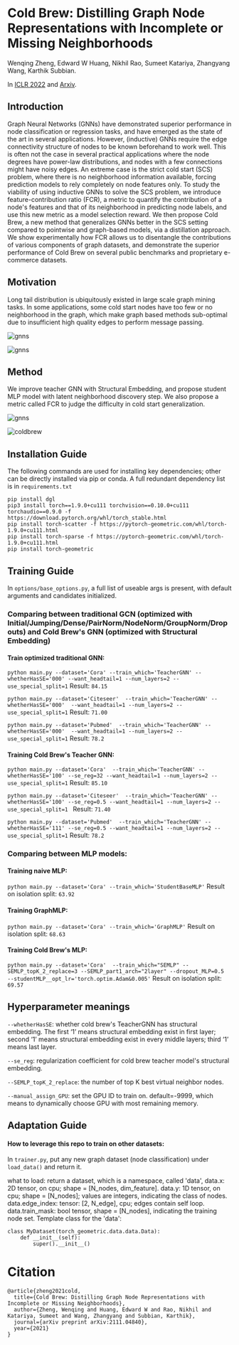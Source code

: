 # Cold Brew: Distilling Graph Node Representations with Incomplete or Missing Neighborhoods
Wenqing Zheng, Edward W Huang, Nikhil Rao, Sumeet Katariya, Zhangyang Wang, Karthik Subbian.

In [ICLR 2022](https://openreview.net/forum?id=1ugNpm7W6E) and [Arxiv](https://arxiv.org/abs/2111.04840).

## Introduction

Graph Neural Networks (GNNs) have demonstrated superior performance in node classification or regression tasks, and have emerged as the state of the art in several applications. However, (inductive) GNNs require the edge connectivity structure of nodes to be known beforehand to work well. This is often not the case in several practical applications where the node degrees have power-law distributions, and nodes with a few connections might have noisy edges. An extreme case is the strict cold start (SCS) problem, where there is no neighborhood information available, forcing prediction models to rely completely on node features only. To study the viability of using inductive GNNs to solve the SCS problem, we introduce feature-contribution ratio (FCR), a metric to quantify the contribution of a node's features and that of its neighborhood in predicting node labels, and use this new metric as a model selection reward. We then propose Cold Brew, a new method that generalizes GNNs better in the SCS setting compared to pointwise and graph-based models, via a distillation approach. We show experimentally how FCR allows us to disentangle the contributions of various components of graph datasets, and demonstrate the superior performance of Cold Brew on several public benchmarks and proprietary e-commerce datasets. 

## Motivation

Long tail distribution is ubiquitously existed in large scale graph mining tasks. In some applications, some cold start nodes have too few or no neighborhood in the graph, which make graph based methods sub-optimal due to insufficient high quality edges to perform message passing.

![gnns](figs/motivation.png)

![gnns](figs/longtail.png)

## Method

We improve teacher GNN with Structural Embedding, and propose student MLP model with latent neighborhood discovery step. We also propose a metric called FCR to judge the difficulty in cold start generalization.

![gnns](figs/gnns.png)

![coldbrew](figs/coldbrew.png)



## Installation Guide

The following commands are used for installing key dependencies; other can be directly installed via pip or conda. A full redundant dependency list is in `requirements.txt`

```
pip install dgl
pip3 install torch==1.9.0+cu111 torchvision==0.10.0+cu111 torchaudio==0.9.0 -f https://download.pytorch.org/whl/torch_stable.html
pip install torch-scatter -f https://pytorch-geometric.com/whl/torch-1.9.0+cu111.html
pip install torch-sparse -f https://pytorch-geometric.com/whl/torch-1.9.0+cu111.html
pip install torch-geometric
```

## Training Guide

In `options/base_options.py`, a full list of useable args is present, with default arguments and candidates initialized.

### Comparing between traditional GCN (optimized with Initial/Jumping/Dense/PairNorm/NodeNorm/GroupNorm/Dropouts) and Cold Brew's GNN (optimized with Structural Embedding)

#### Train optimized traditional GNN:

`python main.py --dataset='Cora' --train_which='TeacherGNN' --whetherHasSE='000' --want_headtail=1 --num_layers=2 --use_special_split=1` Result: `84.15`

`python main.py --dataset='Citeseer'  --train_which='TeacherGNN' --whetherHasSE='000'  --want_headtail=1 --num_layers=2 --use_special_split=1` Result: `71.00`

`python main.py --dataset='Pubmed'  --train_which='TeacherGNN' --whetherHasSE='000'  --want_headtail=1 --num_layers=2 --use_special_split=1` Result: `78.2`

#### Training Cold Brew's Teacher GNN:

`python main.py --dataset='Cora'  --train_which='TeacherGNN' --whetherHasSE='100' --se_reg=32 --want_headtail=1 --num_layers=2 --use_special_split=1` Result: `85.10`

`python main.py --dataset='Citeseer'  --train_which='TeacherGNN' --whetherHasSE='100' --se_reg=0.5 --want_headtail=1 --num_layers=2 --use_special_split=1 ` Result:  `71.40`

`python main.py --dataset='Pubmed'  --train_which='TeacherGNN' --whetherHasSE='111' --se_reg=0.5 --want_headtail=1 --num_layers=2 --use_special_split=1` Result: `78.2`

### Comparing between MLP models:

#### Training naive MLP: 

`python main.py --dataset='Cora' --train_which='StudentBaseMLP'` Result on isolation split: `63.92`

#### Training GraphMLP: 

`python main.py --dataset='Cora' --train_which='GraphMLP'` Result on isolation split: `68.63`

#### Training Cold Brew's MLP:

`python main.py --dataset='Cora'  --train_which="SEMLP" --SEMLP_topK_2_replace=3 --SEMLP_part1_arch="2layer" --dropout_MLP=0.5  --studentMLP__opt_lr='torch.optim.Adam&0.005'` Result on isolation split: `69.57`

## Hyperparameter meanings

`--whetherHasSE`:  whether cold brew's TeacherGNN has structural embedding.  The first ‘1’ means structural embedding exist in first layer; second ‘1’ means structural embedding exist in every middle layers; third ‘1’ means last layer.

`--se_reg`: regularization coefficient for cold brew teacher model's structural embedding.

`--SEMLP_topK_2_replace`:  the number of top K best virtual neighbor nodes.

`--manual_assign_GPU`: set the GPU ID to train on. default=-9999, which means to dynamically choose GPU with most remaining memory.



## Adaptation Guide

#### How to leverage this repo to train on other datasets:

In `trainer.py`, put any new graph dataset (node classification) under `load_data()` and return it.

what to load:
    return a dataset, which is a namespace, called 'data', 
    data.x: 2D tensor, on cpu; shape = [N_nodes, dim_feature].
    data.y: 1D tensor, on cpu; shape = [N_nodes]; values are integers, indicating the class of nodes.
    data.edge_index: tensor: [2, N_edge], cpu; edges contain self loop.
    data.train_mask: bool tensor, shape = [N_nodes], indicating the training node set.
    Template class for the 'data':

```
class MyDataset(torch_geometric.data.data.Data):
    def __init__(self):
        super().__init__()
```

# Citation

```
@article{zheng2021cold,
  title={Cold Brew: Distilling Graph Node Representations with Incomplete or Missing Neighborhoods},
  author={Zheng, Wenqing and Huang, Edward W and Rao, Nikhil and Katariya, Sumeet and Wang, Zhangyang and Subbian, Karthik},
  journal={arXiv preprint arXiv:2111.04840},
  year={2021}
}
```

